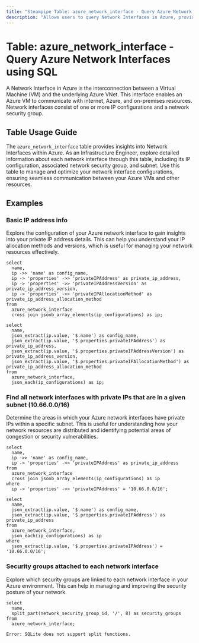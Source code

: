 ```yaml
---
title: "Steampipe Table: azure_network_interface - Query Azure Network Interfaces using SQL"
description: "Allows users to query Network Interfaces in Azure, providing detailed information about each network interface, including its associated network security group, IP configuration, and subnet."
---
```


# Table: azure_network_interface - Query Azure Network Interfaces using SQL

A Network Interface in Azure is the interconnection between a Virtual Machine (VM) and the underlying Azure VNet. This interface enables an Azure VM to communicate with internet, Azure, and on-premises resources. Network interfaces consist of one or more IP configurations and a network security group.

## Table Usage Guide

The `azure_network_interface` table provides insights into Network Interfaces within Azure. As an Infrastructure Engineer, explore detailed information about each network interface through this table, including its IP configuration, associated network security group, and subnet. Use this table to manage and optimize your network interface configurations, ensuring seamless communication between your Azure VMs and other resources.

## Examples

### Basic IP address info
Explore the configuration of your Azure network interface to gain insights into your private IP address details. This can help you understand your IP allocation methods and versions, which is useful for managing your network resources effectively.

```sql+postgres
select
  name,
  ip ->> 'name' as config_name,
  ip -> 'properties' ->> 'privateIPAddress' as private_ip_address,
  ip -> 'properties' ->> 'privateIPAddressVersion' as private_ip_address_version,
  ip -> 'properties' ->> 'privateIPAllocationMethod' as private_ip_address_allocation_method
from
  azure_network_interface
  cross join jsonb_array_elements(ip_configurations) as ip;
```

```sql+sqlite
select
  name,
  json_extract(ip.value, '$.name') as config_name,
  json_extract(ip.value, '$.properties.privateIPAddress') as private_ip_address,
  json_extract(ip.value, '$.properties.privateIPAddressVersion') as private_ip_address_version,
  json_extract(ip.value, '$.properties.privateIPAllocationMethod') as private_ip_address_allocation_method
from
  azure_network_interface,
  json_each(ip_configurations) as ip;
```

### Find all network interfaces with private IPs that are in a given subnet (10.66.0.0/16)
Determine the areas in which your Azure network interfaces have private IPs within a specific subnet. This is useful for understanding how your network resources are distributed and identifying potential areas of congestion or security vulnerabilities.

```sql+postgres
select
  name,
  ip ->> 'name' as config_name,
  ip -> 'properties' ->> 'privateIPAddress' as private_ip_address
from
  azure_network_interface
  cross join jsonb_array_elements(ip_configurations) as ip
where
  ip -> 'properties' ->> 'privateIPAddress' = '10.66.0.0/16';
```

```sql+sqlite
select
  name,
  json_extract(ip.value, '$.name') as config_name,
  json_extract(ip.value, '$.properties.privateIPAddress') as private_ip_address
from
  azure_network_interface,
  json_each(ip_configurations) as ip
where
  json_extract(ip.value, '$.properties.privateIPAddress') = '10.66.0.0/16';
```

### Security groups attached to each network interface
Explore which security groups are linked to each network interface in your Azure environment. This can help in managing and improving the security posture of your network.

```sql+postgres
select
  name,
  split_part(network_security_group_id, '/', 8) as security_groups
from
  azure_network_interface;
```

```sql+sqlite
Error: SQLite does not support split functions.
```